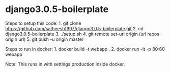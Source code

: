 # django3.0.5-boilerplate

Steps to setup this code:
    1. git clone https://github.com/satheesh1997/django3.0.5-boilerplate.git
    2. cd django3.0.5-boilerplate
    3. ./setup.sh
    4. git remote set-url origin (url repos origin url)
    5. git push -u origin master

Steps to run in docker:
    1. docker build -t webapp .
    2. docker run -it -p 80:80 webapp

Note: This runs in with settings.production inside docker.
